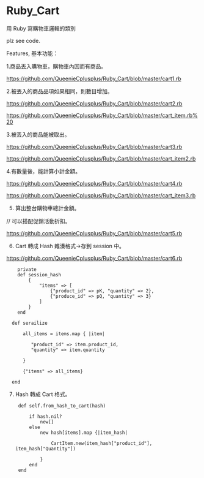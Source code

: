 # Ruby_Cart
用 Ruby 寫購物車邏輯的類別

plz see code.

Features, 基本功能：

1.商品丟入購物車，購物車內因而有商品。

  https://github.com/QueenieCplusplus/Ruby_Cart/blob/master/cart1.rb

2.被丟入的商品品項如果相同，則數目增加。

https://github.com/QueenieCplusplus/Ruby_Cart/blob/master/cart2.rb

https://github.com/QueenieCplusplus/Ruby_Cart/blob/master/cart_item.rb%20

3.被丟入的商品能被取出。

https://github.com/QueenieCplusplus/Ruby_Cart/blob/master/cart3.rb

https://github.com/QueenieCplusplus/Ruby_Cart/blob/master/cart_item2.rb

4.有數量後，能計算小計金額。 

https://github.com/QueenieCplusplus/Ruby_Cart/blob/master/cart4.rb

https://github.com/QueenieCplusplus/Ruby_Cart/blob/master/cart_item3.rb

5. 算出整台購物車總計金額。

// 可以搭配促銷活動折扣。

https://github.com/QueenieCplusplus/Ruby_Cart/blob/master/cart5.rb

6. Cart 轉成 Hash 雜湊格式->存到 session 中。

https://github.com/QueenieCplusplus/Ruby_Cart/blob/master/cart6.rb

        private
        def session_hash
            {
                "items" => [
                    {"product_id" => pK, "quantity" => 2},
                    {"produce_id" => pQ, "quantity" => 3}
                ]
            }
        end

>>>

      def serailize

          all_items = items.map { |item|

             "product_id" => item.product_id,
             "quantity" => item.quantity

          }

          {"items" => all_items}

      end
      
7. Hash 轉成 Cart 格式。


        def self.from_hash_to_cart(hash)

            if hash.nil?
                new[]
            else
                new hash[items].map {|item_hash|

                    CartItem.new(item_hash["product_id"], item_hash["Quantity"])

                }  
            end
        end   


